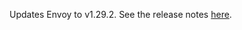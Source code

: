 Updates Envoy to v1.29.2. See the release notes [here](https://www.envoyproxy.io/docs/envoy/v1.29.2/version_history/v1.29/v1.29.2).
